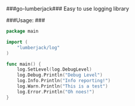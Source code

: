 ###go-lumberjack###
Easy to use logging library

###Usage: ###
```go
package main

import (
	"lumberjack/log"
)

func main() {
	log.SetLevel(log.DebugLevel)
	log.Debug.Println("Debug Level")
	log.Info.Println("Info reporting!")
	log.Warn.Println("This is a test")
	log.Error.Println("Oh noes!")
}
```

